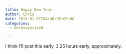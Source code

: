 ```yaml
---
title: Happy New Year
author: Chris
date: 2013-01-01T04:46:35+00:00
categories:
  - Uncategorized

---
```

I think I&#8217;ll post this early. 3.25 hours early, approximately.
<!-- more -->  